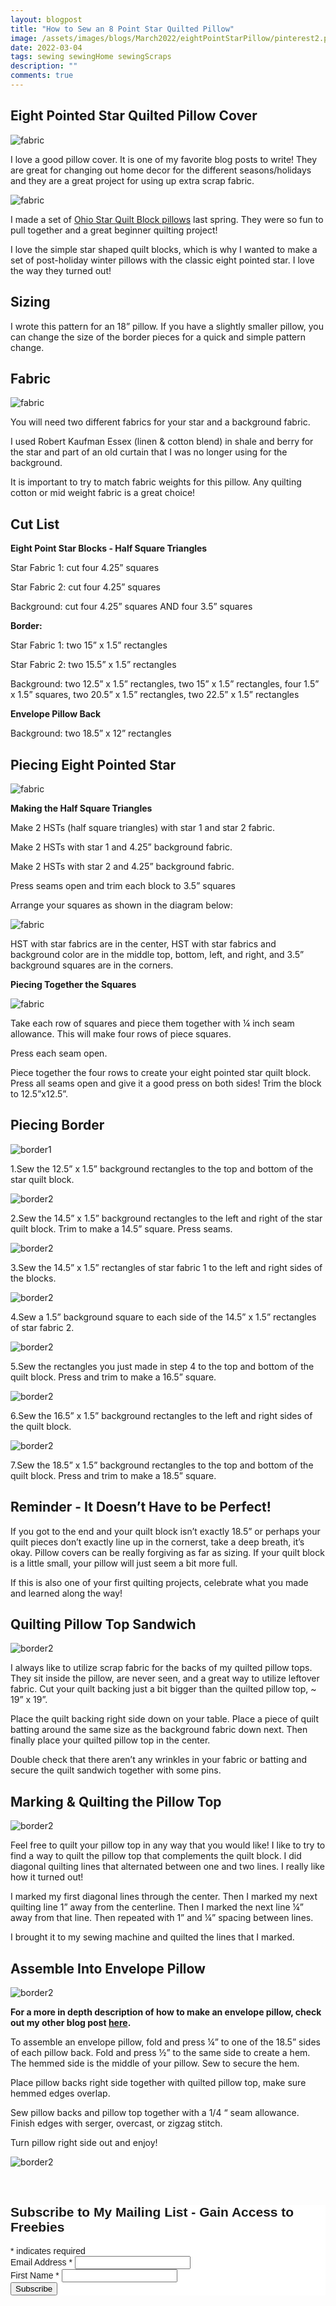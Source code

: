 ```yaml
---
layout: blogpost
title: "How to Sew an 8 Point Star Quilted Pillow"
image: /assets/images/blogs/March2022/eightPointStarPillow/pinterest2.png
date: 2022-03-04
tags: sewing sewingHome sewingScraps
description: ""
comments: true
---
```



## Eight Pointed Star Quilted Pillow Cover

![fabric](/assets/images/blogs/March2022/eightPointStarPillow/twoPillows.jpg)

I love a good pillow cover. It is one of my favorite blog posts to write! They are great for changing out home decor for the different seasons/holidays and they are a great project for using up extra scrap fabric. 

![fabric](/assets/images/blogs/March2021/OhioQuiltPillows/finalPillow.jpg)

I made a set of [Ohio Star Quilt Block pillows](https://joyberrystudios.com/2021/03/05/ohioQuiltPillow.html) last spring. They were so fun to pull together and a great beginner quilting project!

I love the simple star shaped quilt blocks, which is why I wanted to make a set of post-holiday winter pillows with the classic eight pointed star. I love the way they turned out!

## Sizing

I wrote this pattern for an 18” pillow. If you have a slightly smaller pillow, you can change the size of the border pieces for a quick and simple pattern change.

## Fabric

![fabric](/assets/images/blogs/March2022/eightPointStarPillow/supplies.jpg)

You will need two different fabrics for your star and a background fabric. 

I used Robert Kaufman Essex (linen & cotton blend) in shale and berry for the star and part of an old curtain that I was no longer using for the background. 

It is important to try to match fabric weights for this pillow. Any quilting cotton or mid weight fabric is a great choice!

## Cut List

**Eight Point Star Blocks - Half Square Triangles**
 
Star Fabric 1: cut four 4.25” squares

Star Fabric 2: cut four 4.25” squares

Background: cut four 4.25” squares AND four 3.5” squares

**Border:**

Star Fabric 1: two 15” x 1.5” rectangles

Star Fabric 2: two 15.5” x 1.5” rectangles

Background: two 12.5” x 1.5” rectangles, two 15” x 1.5” rectangles, four 1.5” x 1.5” squares, two 20.5” x 1.5” rectangles, two 22.5” x 1.5” rectangles

**Envelope Pillow Back**

Background: two 18.5” x 12” rectangles

## Piecing Eight Pointed Star

![fabric](/assets/images/blogs/March2022/eightPointStarPillow/HST.jpg)

**Making the Half Square Triangles**

Make 2 HSTs (half square triangles) with star 1 and star 2 fabric. 

Make 2 HSTs with star 1 and 4.25” background fabric.

Make 2 HSTs with star 2 and 4.25” background fabric. 

Press seams open and trim each block to 3.5” squares

Arrange your squares as shown in the diagram below:

![fabric](/assets/images/blogs/March2022/eightPointStarPillow/layout.jpg)

HST with star fabrics are in the center, HST with star fabrics and background color are in the middle top, bottom, left, and right, and 3.5” background squares are in the corners.

**Piecing Together the Squares**

![fabric](/assets/images/blogs/March2022/eightPointStarPillow/quiltStarAI.jpg)

Take each row of squares and piece them together with ¼ inch seam allowance. This will make four rows of piece squares.

Press each seam open.

Piece together the four rows to create your eight pointed star quilt block. Press all seams open and give it a good press on both sides! Trim the block to 12.5”x12.5”.

## Piecing Border

![border1](/assets/images/blogs/March2022/eightPointStarPillow/border1.jpg)

1.Sew the 12.5” x 1.5” background rectangles to the top and bottom of the star quilt block.

![border2](/assets/images/blogs/March2022/eightPointStarPillow/border2.jpg)

2.Sew the 14.5” x 1.5” background rectangles to the left and right of the star quilt block. Trim to make a 14.5” square. Press seams.

![border2](/assets/images/blogs/March2022/eightPointStarPillow/border3.jpg)

3.Sew the 14.5” x 1.5” rectangles of star fabric 1 to the left and right sides of the blocks.

![border2](/assets/images/blogs/March2022/eightPointStarPillow/border4.jpg)

4.Sew a 1.5” background square to each side of the 14.5” x 1.5” rectangles of star fabric 2.

![border2](/assets/images/blogs/March2022/eightPointStarPillow/border5.jpg)

5.Sew the rectangles you just made in step 4 to the top and bottom of the quilt block. Press and trim to make a 16.5” square.

![border2](/assets/images/blogs/March2022/eightPointStarPillow/border6.jpg)

6.Sew the 16.5” x 1.5” background rectangles to the left and right sides of the quilt block.

![border2](/assets/images/blogs/March2022/eightPointStarPillow/border7.jpg)

7.Sew the 18.5” x 1.5” background rectangles to the top and bottom of the quilt block. Press and trim to make a 18.5” square.

## Reminder - It Doesn’t Have to be Perfect!

If you got to the end and your quilt block isn’t exactly 18.5” or perhaps your quilt pieces don’t exactly line up in the cornerst, take a deep breath, it’s okay. Pillow covers can be really forgiving as far as sizing. If your quilt block is a little small, your pillow will just seem a bit more full.

If this is also one of your first quilting projects, celebrate what you made and learned along the way! 

## Quilting Pillow Top Sandwich

![border2](/assets/images/blogs/March2022/eightPointStarPillow/pin.jpg)

I always like to utilize scrap fabric for the backs of my quilted pillow tops. They sit inside the pillow, are never seen, and a great way to utilize leftover fabric. Cut your quilt backing just a bit bigger than the quilted pillow top, ~ 19” x 19”. 

Place the quilt backing right side down on your table. Place a piece of quilt batting around the same size as the background fabric down next. Then finally place your quilted pillow top in the center.

Double check that there aren’t any wrinkles in your fabric or batting and secure the quilt sandwich together with some pins.

## Marking & Quilting the Pillow Top

![border2](/assets/images/blogs/March2022/eightPointStarPillow/quiltingLines.jpg)

Feel free to quilt your pillow top in any way that you would like! I like to try to find a way to quilt the pillow top that complements the quilt block. I did diagonal quilting lines that alternated between one and two lines. I really like how it turned out!

I marked my first diagonal lines through the center. Then I marked my next quilting line 1” away from the centerline. Then I marked the next line ¼” away from that line. Then repeated with 1” and ¼” spacing between lines.

I brought it to my sewing machine and quilted the lines that I marked.

## Assemble Into Envelope Pillow

![border2](/assets/images/blogs/March2022/eightPointStarPillow/pillowBacks.jpg)

**For a more in depth description of how to make an envelope pillow, check out my other blog post [here]().**

To assemble an envelope pillow, fold and  press ¼” to one of the 18.5” sides of each pillow back. Fold and press ½” to the same side to create a hem. The hemmed side is the middle of your pillow. Sew to secure the hem.

Place pillow backs right side together with quilted pillow top, make sure hemmed edges overlap.

Sew pillow backs and pillow top together with a 1/4 “ seam allowance. Finish edges with serger, overcast, or zigzag stitch.

Turn pillow right side out and enjoy!

![border2](/assets/images/blogs/March2022/eightPointStarPillow/pillowOnBlanket.jpg)


<br>

<!-- Begin Mailchimp Signup Form -->
<link href="//cdn-images.mailchimp.com/embedcode/classic-10_7.css" rel="stylesheet" type="text/css">
<style type="text/css">
    #mc_embed_signup{background:#fff; clear:left; font:14px Helvetica,Arial,sans-serif; }
    /* Add your own Mailchimp form style overrides in your site stylesheet or in this style block.
       We recommend moving this block and the preceding CSS link to the HEAD of your HTML file. */
</style>
<div id="mc_embed_signup">
<form action="https://Joyberrystudios.us1.list-manage.com/subscribe/post?u=eca5a397f2fb0d58dcb66315c&amp;id=99d28d5b5c" method="post" id="mc-embedded-subscribe-form" name="mc-embedded-subscribe-form" class="validate" target="_blank" novalidate>
    <div id="mc_embed_signup_scroll">
    <h2>Subscribe to My Mailing List - Gain Access to Freebies</h2>
<div class="indicates-required"><span class="asterisk">*</span> indicates required</div>
<div class="mc-field-group">
    <label for="mce-EMAIL">Email Address  <span class="asterisk">*</span>
</label>
    <input type="email" value="" name="EMAIL" class="required email" id="mce-EMAIL">
</div>
<div class="mc-field-group">
    <label for="mce-FNAME">First Name  <span class="asterisk">*</span>
</label>
    <input type="text" value="" name="FNAME" class="required" id="mce-FNAME">
</div>
    <div id="mce-responses" class="clear">
        <div class="response" id="mce-error-response" style="display:none"></div>
        <div class="response" id="mce-success-response" style="display:none"></div>
    </div>    <!-- real people should not fill this in and expect good things - do not remove this or risk form bot signups-->
    <div style="position: absolute; left: -5000px;" aria-hidden="true"><input type="text" name="b_eca5a397f2fb0d58dcb66315c_99d28d5b5c" tabindex="-1" value=""></div>
    <div class="clear"><input type="submit" value="Subscribe" name="subscribe" id="mc-embedded-subscribe" class="button"></div>
    </div>
</form>
</div>
<script type='text/javascript' src='//s3.amazonaws.com/downloads.mailchimp.com/js/mc-validate.js'></script><script type='text/javascript'>(function($) {window.fnames = new Array(); window.ftypes = new Array();fnames[0]='EMAIL';ftypes[0]='email';fnames[1]='FNAME';ftypes[1]='text';fnames[2]='LNAME';ftypes[2]='text';fnames[3]='ADDRESS';ftypes[3]='address';fnames[4]='PHONE';ftypes[4]='phone';fnames[5]='BIRTHDAY';ftypes[5]='birthday';fnames[6]='OPTIN';ftypes[6]='text';}(jQuery));var $mcj = jQuery.noConflict(true);</script>
<!--End mc_embed_signup-->

<br>
<br>
